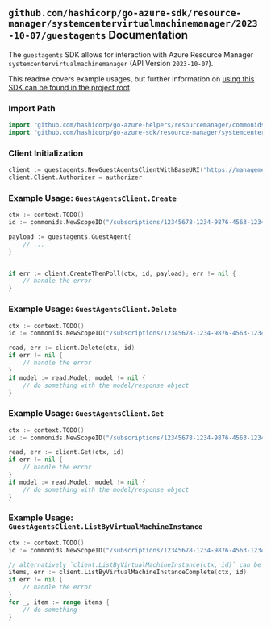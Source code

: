 
## `github.com/hashicorp/go-azure-sdk/resource-manager/systemcentervirtualmachinemanager/2023-10-07/guestagents` Documentation

The `guestagents` SDK allows for interaction with Azure Resource Manager `systemcentervirtualmachinemanager` (API Version `2023-10-07`).

This readme covers example usages, but further information on [using this SDK can be found in the project root](https://github.com/hashicorp/go-azure-sdk/tree/main/docs).

### Import Path

```go
import "github.com/hashicorp/go-azure-helpers/resourcemanager/commonids"
import "github.com/hashicorp/go-azure-sdk/resource-manager/systemcentervirtualmachinemanager/2023-10-07/guestagents"
```


### Client Initialization

```go
client := guestagents.NewGuestAgentsClientWithBaseURI("https://management.azure.com")
client.Client.Authorizer = authorizer
```


### Example Usage: `GuestAgentsClient.Create`

```go
ctx := context.TODO()
id := commonids.NewScopeID("/subscriptions/12345678-1234-9876-4563-123456789012/resourceGroups/some-resource-group")

payload := guestagents.GuestAgent{
	// ...
}


if err := client.CreateThenPoll(ctx, id, payload); err != nil {
	// handle the error
}
```


### Example Usage: `GuestAgentsClient.Delete`

```go
ctx := context.TODO()
id := commonids.NewScopeID("/subscriptions/12345678-1234-9876-4563-123456789012/resourceGroups/some-resource-group")

read, err := client.Delete(ctx, id)
if err != nil {
	// handle the error
}
if model := read.Model; model != nil {
	// do something with the model/response object
}
```


### Example Usage: `GuestAgentsClient.Get`

```go
ctx := context.TODO()
id := commonids.NewScopeID("/subscriptions/12345678-1234-9876-4563-123456789012/resourceGroups/some-resource-group")

read, err := client.Get(ctx, id)
if err != nil {
	// handle the error
}
if model := read.Model; model != nil {
	// do something with the model/response object
}
```


### Example Usage: `GuestAgentsClient.ListByVirtualMachineInstance`

```go
ctx := context.TODO()
id := commonids.NewScopeID("/subscriptions/12345678-1234-9876-4563-123456789012/resourceGroups/some-resource-group")

// alternatively `client.ListByVirtualMachineInstance(ctx, id)` can be used to do batched pagination
items, err := client.ListByVirtualMachineInstanceComplete(ctx, id)
if err != nil {
	// handle the error
}
for _, item := range items {
	// do something
}
```
